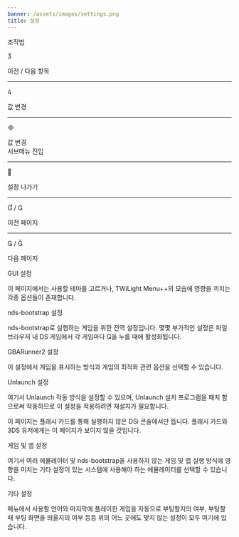 ```yaml
---
banner: /assets/images/settings.png
title: 설정
---
```


<div id="conrols" class="section-title">조작법</div>
<div class="section-body">
    <div class="button-action-group">
        <p class="button-action button">&#xE07D;</p>
        <p class="button-action-text">이전 / 다음 항목</p>
    </div>
    <hr>
    <div class="button-action-group">
        <p class="button-action button">&#xE07E;</p>
        <p class="button-action-text">값 변경</p>
    </div>
    <hr>
    <div class="button-action-group">
        <p class="button-action button">&#xE000;</p>
        <p class="button-action-text">값 변경<br>서브메뉴 진입</p>
    </div>
    <hr>
    <div class="button-action-group">
        <p class="button-action button">&#xE001;</p>
        <p class="button-action-text">설정 나가기</p>
    </div>
    <hr>
    <div class="button-action-group">
        <p class="button-action button">&#xE004; / &#xE002;</p>
        <p class="button-action-text">이전 페이지</p>
    </div>
    <hr>
    <div class="button-action-group">
        <p class="button-action button">&#xE003; / &#xE005;</p>
        <p class="button-action-text">다음 페이지</p>
    </div>
</div>

<div id="gui-settings" class="section-title">GUI 설정</div>
<div class="section-body">
    <p>이 페이지에서는 사용할 테마를 고르거나, TWiLight Menu++의 모습에 영향을 끼치는 각종 옵션들이 존재합니다.</p>
</div>

<div id="nds-bootstrap-settings" class="section-title">nds-bootstrap 설정</div>
<div class="section-body">
    <p>nds-bootstrap로 실행하는 게임을 위한 전역 설정입니다. 몇몇 부가적인 설정은 파일 브라우저 내 DS 게임에서 각 게임마다 &#xE003;을 누를 때에 활성화됩니다.</p>
</div>

<div id="gbarunner2-settings" class="section-title">GBARunner2 설정</div>
<div class="section-body">
    <p>이 설정에서 게임을 표시하는 방식과 게임의 최적화 관련 옵션을 선택할 수 있습니다.</p>
</div>

<div id="unlaunch-settings" class="section-title">Unlaunch 설정</div>
<div class="section-body">
    <p>여기서 Unlaunch 작동 방식을 설정할 수 있으며, Unlaunch 설치 프로그램을 패치 함으로써 작동하므로 이 설정을 적용하려면 재설치가 필요합니다.</p>
    <p>이 페이지는 플래시 카드를 통해 실행하지 않은 DSi 콘솔에서만 뜹니다. 플래시 카드와 3DS 유저에게는 이 페이지가 보이지 않을 것입니다.</p>
</div>

<div id="games-and-apps-settings" class="section-title">게임 및 앱 설정</div>
<div class="section-body">
    <p>여기서 여러 에뮬레이터 및 nds-bootstrap을 사용하지 않는 게임 및 앱 실행 방식에 영향을 미치는 기타 설정이 있는 시스템에 사용해야 하는 에뮬레이터를 선택할 수 있습니다.</p>
</div>

<div id="misc-settings" class="section-title">기타 설정</div>
<div class="section-body">
    <p>메뉴에서 사용할 언어와 마지막에 플레이한 게임을 자동으로 부팅할지의 여부, 부팅할 때 부팅 화면을 띄울지의 여부 등등 위의 어느 곳에도 맞지 않는 설정이 모두 여기에 있습니다.</p>
</div>
